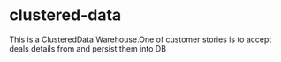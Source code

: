 # clustered-data
This is a ClusteredData Warehouse.One of customer stories is to accept deals details from and persist them into DB
